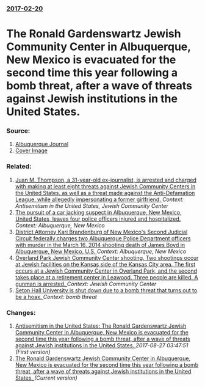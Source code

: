 ### [2017-02-20](/news/2017/02/20/index.md)

# The Ronald Gardenswartz Jewish Community Center in Albuquerque, New Mexico is evacuated for the second time this year following a bomb threat, after a wave of threats against Jewish institutions in the United States. 




### Source:

1. [Albuquerque Journal](https://www.abqjournal.com/953557/jewish-community-center-evacuated-for-second-time-in-three-weeks.html)
1. [Cover Image](https://d3el53au0d7w62.cloudfront.net/wp-content/uploads/2017/02/20/jcc1-1000x667.jpg)

### Related:

1. [Juan M. Thompson, a 31-year-old ex-journalist, is arrested and charged with making at least eight threats against Jewish Community Centers in the United States, as well as a threat made against the Anti-Defamation League, while allegedly impersonating a former girlfriend. ](/news/2017/03/3/juan-m-thompson-a-31-year-old-ex-journalist-is-arrested-and-charged-with-making-at-least-eight-threats-against-jewish-community-centers-i.md) _Context: Antisemitism in the United States, Jewish Community Center_
2. [The pursuit of a car jacking suspect in Albuquerque, New Mexico, United States, leaves four police officers injured and hospitalized. ](/news/2016/10/21/the-pursuit-of-a-car-jacking-suspect-in-albuquerque-new-mexico-united-states-leaves-four-police-officers-injured-and-hospitalized.md) _Context: Albuquerque, New Mexico_
3. [District Attorney Kari Brandenburg of New Mexico's Second Judicial Circuit federally charges two Albuquerque Police Department officers with murder in the March 16, 2014 shooting death of James Boyd in Albuquerque, New Mexico, U.S. ](/news/2015/01/12/district-attorney-kari-brandenburg-of-new-mexico-s-second-judicial-circuit-federally-charges-two-albuquerque-police-department-officers-with.md) _Context: Albuquerque, New Mexico_
4. [Overland Park Jewish Community Center shooting. Two shootings occur at Jewish facilities on the Kansas side of the Kansas City area. The first occurs at a Jewish Community Center in Overland Park, and the second takes place at a retirement center in Leawood. Three people are killed. A gunman is arrested. ](/news/2014/04/13/overland-park-jewish-community-center-shooting-two-shootings-occur-at-jewish-facilities-on-the-kansas-side-of-the-kansas-city-area-the-fir.md) _Context: Jewish Community Center_
5. [Seton Hall University is shut down due to a bomb threat that turns out to be a hoax. ](/news/2013/05/30/seton-hall-university-is-shut-down-due-to-a-bomb-threat-that-turns-out-to-be-a-hoax.md) _Context: bomb threat_

### Changes:

1. [Antisemitism in the United States: The Ronald Gardenswartz Jewish Community Center in Albuquerque, New Mexico is evacuated for the second time this year following a bomb threat, after a wave of threats against Jewish institutions in the United States. ](/news/2017/02/20/antisemitism-in-the-united-states-the-ronald-gardenswartz-jewish-community-center-in-albuquerque-new-mexico-is-evacuated-for-the-second-ti.md) _2017-08-27 03:47:51 (First version)_
1. [The Ronald Gardenswartz Jewish Community Center in Albuquerque, New Mexico is evacuated for the second time this year following a bomb threat, after a wave of threats against Jewish institutions in the United States. ](/news/2017/02/20/the-ronald-gardenswartz-jewish-community-center-in-albuquerque-new-mexico-is-evacuated-for-the-second-time-this-year-following-a-bomb-threa.md) _(Current version)_
